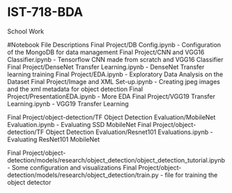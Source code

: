 # IST-718-BDA
School Work

#Notebook File Descriptions
Final Project/DB Config.ipynb - Configuration of the MongoDB for data management
Final Project/CNN and VGG16 Classifier.ipynb - Tensorflow CNN made from scratch and VGG16 Classifier
Final Project/DenseNet Transfer Learning.ipynb - DenseNet Transfer learning training
Final Project/EDA.ipynb - Exploratory Data Analysis on the Dataset
Final Project/Image and XML Set-up.ipynb - Creating jpeg images and the xml metadata for object detection
Final Project/PresentationEDA.ipynb - More EDA
Final Project/VGG19 Transfer Learning.ipynb - VGG19 Transfer Learning


Final Project/object-detection/TF Object Detection Evaluation/MobileNet Evaluation.ipynb - Evaluating SSD MobileNet
Final Project/object-detection/TF Object Detection Evaluation/Resnet101 Evaluations.ipynb - Evaluating ResNet101 MobileNet

Final Project/object-detection/models/research/object_detection/object_detection_tutorial.ipynb - Some configuration and visualizations
Final Project/object-detection/models/research/object_detection/train.py - file for training the object detector
